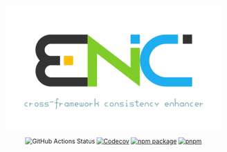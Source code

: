 <div align="center">

<img src="./docs/logo.png" width="500" alt="ombro - a customized toolbox for js" />

![GitHub Actions Status](https://github.com/Cphayim/enc/actions/workflows/ci.yml/badge.svg)
[![Codecov](https://codecov.io/gh/Cphayim/enc/branch/main/graph/badge.svg?token=HQZZT3GKZF)](https://codecov.io/gh/Cphayim/enc)
[![npm package](https://badgen.net/npm/v/@cphayim-enc/base)](https://www.npmjs.com/package/@cphayim-enc/base)
[![pnpm](https://img.shields.io/badge/maintained%20with-pnpm-f49033.svg)](https://pnpm.io/)

</div>
